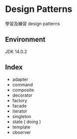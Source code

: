 # Design Patterns

學習及練習 design patterns

## Environment

JDK 14.0.2

## Index 

 - adapter
 - command
 - composite
 - decorator
 - factory
 - facade
 - iterator 
 - singleton
 - state ( doing )
 - template
 - observer
 

